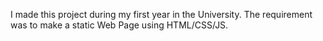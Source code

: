 I made this project during my first year in the University. The requirement was to make a static Web Page using HTML/CSS/JS.
